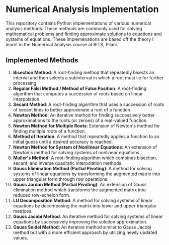 # Numerical Analysis Implementation

This repository contains Python implementations of various numerical analysis methods. These methods are commonly used for solving mathematical problems and finding approximate solutions to equations and systems of equations. These implemenations are based off the theory I learnt in the Numerical Analysis course at BITS, Pilani.

## Implemented Methods

1. **Bisection Method**: A root-finding method that repeatedly bisects an interval and then selects a subinterval in which a root must lie for further processing.
2. **Regular Falsi Method / Method of False Position**: A root-finding algorithm that computes a succession of roots based on linear interpolation.
3. **Secant Method**: A root-finding algorithm that uses a succession of roots of secant lines to better approximate a root of a function.
4. **Newton Method**: An iterative method for finding successively better approximations to the roots (or zeroes) of a real-valued function.
5. **Newton Method for Multiple Roots**: Extension of Newton's method for finding multiple roots of a function.
6. **Method of Iteration**: A method that repeatedly applies a function to an initial guess until a desired accuracy is reached.
7. **Newton Method for System of Nonlinear Equations**: An extension of Newton's method for solving systems of nonlinear equations.
8. **Muller's Method**: A root-finding algorithm which combines bisection, secant, and inverse quadratic interpolation methods.
9. **Gauss Elimination Method (Partial Pivoting)**: A method for solving systems of linear equations by transforming the augmented matrix into upper triangular form through row operations.
10. **Gauss Jordan Method (Partial Pivoting)**: An extension of Gauss elimination method which transforms the augmented matrix into reduced row-echelon form.
11. **LU Decomposition Method**: A method for solving systems of linear equations by decomposing the matrix into lower and upper triangular matrices.
12. **Gauss Jacobi Method**: An iterative method for solving systems of linear equations by successively improving the solution approximation.
13. **Gauss Seidel Method**: An iterative method similar to Gauss Jacobi method but with a more efficient approach by utilizing newly updated values.
